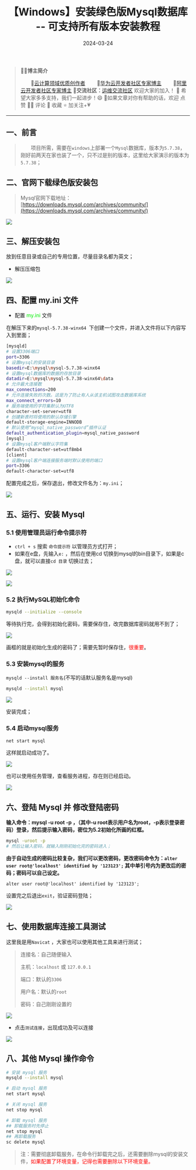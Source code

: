 ﻿---
title: 【Windows】安装绿色版Mysql数据库 -- 可支持所有版本安装教程
icon: circle-info
order: 11
tag:
- Windows
- mysql
- 运维
category:
- Windows
- mysql
pageview: false
date: 2024-03-24
comment: false
---

>👨‍🎓**博主简介**
>
>&emsp;&emsp;🏅[云计算领域优质创作者](https://blog.csdn.net/liu_chen_yang?type=blog)
>&emsp;&emsp;🏅[华为云开发者社区专家博主](https://bbs.huaweicloud.com/community/myblog)
>&emsp;&emsp;🏅[阿里云开发者社区专家博主](https://developer.aliyun.com/my?spm=a2c6h.13148508.setting.3.21fc4f0eCmz1v3#/article?_k=zooqoz)
>💊**交流社区：**[运维交流社区](https://bbs.csdn.net/forums/lcy) 欢迎大家的加入！
>🐋 希望大家多多支持，我们一起进步！😄
>🎉如果文章对你有帮助的话，欢迎 点赞 👍🏻 评论 💬 收藏 ⭐️ 加关注+💗

---



## 一、前言

> &emsp;&emsp;项目所需，需要在`windows`上部署一个`Mysql`数据库，版本为`5.7.38`，刚好前两天在家也装了一个，只不过是别的版本，这里给大家演示的版本为`5.7.38`；





## 二、官网下载绿色版安装包

> Mysql官网下载地址：[https://downloads.mysql.com/archives/community/](https://downloads.mysql.com/archives/community/)



![](https://lcy-blog.oss-cn-beijing.aliyuncs.com/blog/d1f7cb8c7c3a499db406389e46a782c2.png)



## 三、解压安装包



放到任意目录或自己的专用位置，尽量目录名都为英文；



* 解压压缩包



![](https://lcy-blog.oss-cn-beijing.aliyuncs.com/blog/fe404b3fb0f44ed3bb64e9bf8743595e.png)



## 四、配置 my.ini 文件

* 配置 <font color=gree>my.ini </font> 文件

在解压下来的`mysql-5.7.38-winx64 `下创建一个文件，并进入文件将以下内容写入到里面；

```bash
[mysqld]
# 设置3306端口
port=3306
# 设置mysql的安装目录
basedir=E:\mysql\mysql-5.7.38-winx64
# 设置mysql数据库的数据的存放目录
datadir=E:\mysql\mysql-5.7.38-winx64\data  
# 允许最大连接数
max_connections=200
# 允许连接失败的次数。这是为了防止有人从该主机试图攻击数据库系统
max_connect_errors=10
# 服务端使用的字符集默认为UTF8
character-set-server=utf8
# 创建新表时将使用的默认存储引擎
default-storage-engine=INNODB
# 默认使用“mysql_native_password”插件认证
default_authentication_plugin=mysql_native_password
[mysql]
# 设置mysql客户端默认字符集
default-character-set=utf8mb4
[client]
# 设置mysql客户端连接服务端时默认使用的端口
port=3306
default-character-set=utf8
```



配置完成之后，保存退出，修改文件名为：`my.ini`；



![](https://lcy-blog.oss-cn-beijing.aliyuncs.com/blog/aba0f14a39684b229b4806a5dcb95bf6.png)



## 五、运行、安装 Mysql



### 5.1 使用管理员运行命令提示符

* `ctrl + s` 搜索 `命令提示符` 以管理员方式打开； 
* 如果在e盘，先输入`e:` ，然后在使用cd 切换到mysql的bin目录下，如果是c盘，就可以直接`cd 目录` 切换过去；



![](https://lcy-blog.oss-cn-beijing.aliyuncs.com/blog/9351b1ed6c4e464884abff4225196eca.png)



![](https://lcy-blog.oss-cn-beijing.aliyuncs.com/blog/4247912a4c4f48e9b6f9ffdeec2ab2f7.png)





### 5.2 执行MySQL初始化命令 



```bash
mysqld --initialize --console
```



等待执行完，会得到初始化密码，需要保存住，改完数据库密码就用不到了；



![](https://lcy-blog.oss-cn-beijing.aliyuncs.com/blog/57a35278375a45fba43605a6b1962863.png)



画框的就是初始化生成的密码了；需要先暂时保存住，<font color=red>很重要</font>。



### 5.3 安装mysql的服务

`mysqld --install 服务名`(不写的话默认服务名是mysql)

```bash
mysqld --install mysql
```

![](https://lcy-blog.oss-cn-beijing.aliyuncs.com/blog/54f682d00eae4d24bb782bac9dd448ed.png)



安装完成；



### 5.4 启动mysql服务

```bash
net start mysql
```

这样就启动成功了。



![](https://lcy-blog.oss-cn-beijing.aliyuncs.com/blog/055553479d8542ba840b4a5ed77155b5.png)





也可以使用任务管理，查看服务进程，存在则已经启动。





![](https://lcy-blog.oss-cn-beijing.aliyuncs.com/blog/12602c32bdb84802b450140895ff1abb.png)



## 六、登陆 Mysql 并 修改登陆密码

**输入命令：mysql -u root -p ，（其中-u root表示用户名为root，-p表示登录密码）登录，然后提示输入密码，密位为5.2初始化所画的红框。**

```bash
mysql -uroot -p
# 然后让输入密码，就输入刚刚初始化完的密码进入；
```



**由于自动生成的密码比较复杂，我们可以更改密码，更改密码命令为：`alter user root@'localhost' identified by '123123';` 其中单引号内为更改后的密码；密码可以自己设定。**

```mysql
alter user root@'localhost' identified by '123123';
```



设置完之后退出`exit`，验证密码登陆；



![](https://lcy-blog.oss-cn-beijing.aliyuncs.com/blog/819da59d8cf345bba202810983891a9b.png)









## 七、使用数据库连接工具测试



这里我是用`Navicat` ，大家也可以使用其他工具来进行测试；



> 连接名：自己随便输入
>
> 主机：`localhost` 或 `127.0.0.1`
>
> 端口：默认的`3306`
>
> 用户名：默认的`root`
>
> 密码：自己刚刚设置的



![](https://lcy-blog.oss-cn-beijing.aliyuncs.com/blog/22c6c87dca394517b6af4145560a8d19.png)





* 点击`测试连接`，出现成功及可以连接



![](https://lcy-blog.oss-cn-beijing.aliyuncs.com/blog/ca01d606fd98479bb8d8f19dc0e5700b.png)





## 八、其他 Mysql 操作命令

```bash
# 安装 mysql 服务
mysqld --install mysql

# 启动 mysql 服务
net start mysql

# 关闭 mysql 服务
net stop mysql

# 卸载 mysql 服务
## 卸载服务时先停止
net stop mysql
## 再卸载服务
sc delete mysql
```



> 注：需要彻底卸载服务，在命令行卸载完之后，还需要删除mysql的安装文件，<font color=red>如果配置了环境变量，记得也需要删除以下环境变量。</font>

